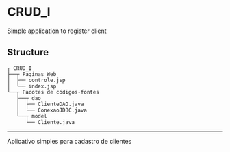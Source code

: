 CRUD_I
======

Simple application to register client
## Structure

```stxt
┌ CRUD_I
├──┬ Paginas Web
│  ├── controle.jsp
│  └── index.jsp
└──┬ Pacotes de códigos-fontes
   ├──┬ dao
   │  ├── ClienteDAO.java
   │  └── ConexaoJDBC.java
   └──┬ model
      └── Cliente.java
```


-----


Aplicativo simples para cadastro de clientes
